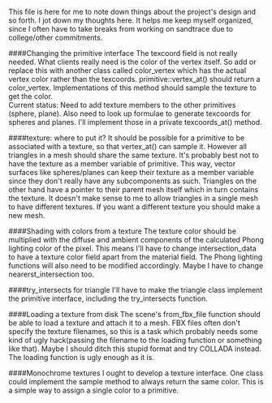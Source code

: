 This file is here for me to note down things about the project's design and so forth. I jot down my thoughts here. It helps me keep myself organized, since I often have to take breaks from working on sandtrace due to college/other commitments.

####Changing the primitive interface
The texcoord field is not really needed. What clients really need is the color of the vertex itself. So add or replace this with another class called color_vertex which has the actual vertex color rather than the texcoords. primitive::vertex_at() should return a color_vertex. Implementations of this method should sample the texture to get the color.  
Current status: Need to add texture members to the other primitives (sphere, plane). Also need to look up formulae to generate texcoords for spheres and planes. I'll implement those in a private texcoords_at() method.

####texture: where to put it?
It should be possible for a primitive to be associated with a texture, so that vertex_at() can sample it. However all triangles in a mesh should share the same texture. It's probably best not to have the texture as a member variable of primitive. This way, vector surfaces like spheres/planes can keep their texture as a member variable since they don't really have any subcomponents as such. Triangles on the other hand have a pointer to their parent mesh itself which in turn contains the texture. It doesn't make sense to me to allow triangles in a single mesh to have different textures. If you want a different texture you should make a new mesh.

####Shading with colors from a texture
The texture color should be multiplied with the diffuse and ambient components of the calculated Phong lighting color of the pixel. This means I'll have to change intersection_data to have a texture color field apart from the material field. The Phong lighting functions will also need to be modified accordingly. Maybe I have to change nearerst_intersection too.

####try_intersects for triangle
I'll have to make the triangle class implement the primitive interface, including the try_intersects function.

####Loading a texture from disk
The scene's from_fbx_file function should be able to load a texture and attach it to a mesh. FBX files often don't specify the texture filenames, so this is a task which probably needs some kind of ugly hack(passing the filename to the loading function or something like that). Maybe I should ditch this stupid format and try COLLADA instead. The loading function is ugly enough as it is.

####Monochrome textures
I ought to develop a texture interface. One class could implement the sample method to always return the same color. This is a simple way to assign a single color to a primitive.
